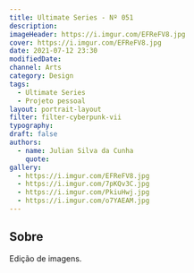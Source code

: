 ```yaml
---
title: Ultimate Series - Nº 051
description:
imageHeader: https://i.imgur.com/EFReFV8.jpg
cover: https://i.imgur.com/EFReFV8.jpg
date: 2021-07-12 23:30
modifiedDate:
channel: Arts
category: Design
tags:
  - Ultimate Series
  - Projeto pessoal
layout: portrait-layout
filter: filter-cyberpunk-vii
typography:
draft: false
authors:
  - name: Julian Silva da Cunha
    quote:
gallery:
  - https://i.imgur.com/EFReFV8.jpg
  - https://i.imgur.com/7pKQv3C.jpg
  - https://i.imgur.com/PkiuHwj.jpg
  - https://i.imgur.com/o7YAEAM.jpg
---
```


## Sobre

Edição de imagens.
